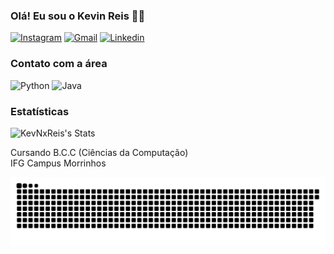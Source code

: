 ### Olá! Eu sou o Kevin Reis 👋🏼  
[![Instagram](https://img.shields.io/badge/Instagram-E4405F?style=for-the-badge&logo=instagram&logoColor=white)](https://instagram.com/kevin_reis_21?igshid=ajJsb3F3NDRrZG5s)  [![Gmail](https://img.shields.io/badge/Gmail-D14836?style=for-the-badge&logo=gmail&logoColor=white)](mailto:kevinreis747@gmail.com)  [![Linkedin](https://img.shields.io/badge/LinkedIn-0077B5?style=for-the-badge&logo=linkedin&logoColor=white)](https://www.linkedin.com/in/kevin-santos-reis-8a1545224/)  

### Contato com a área  

![Python](https://img.shields.io/badge/Python-3776AB?style=for-the-badge&logo=python&logoColor=white)  ![Java](https://img.shields.io/badge/Java-ED8B00?style=for-the-badge&logo=openjdk&logoColor=white)  

### Estatísticas  

![KevNxReis's Stats](https://github-readme-streak-stats.herokuapp.com/?user=KevNxReis&theme=nord&hide_border=false)  

Cursando B.C.C (Ciências da Computação)  
IFG Campus Morrinhos  

<picture align="center">
  <source media="(prefers-color-scheme: dark)" srcset="https://raw.githubusercontent.com/KevNxReis/KevNxReis/output/github-contribution-grid-snake-dark.svg">
  <source media="(prefers-color-scheme: light)" srcset="https://raw.githubusercontent.com/KevNxReis/KevNxReis/output/github-contribution-grid-snake-dark.svg">
  <img align="center" alt="github contribution grid snake animation" src="https://raw.githubusercontent.com/KevNxReis/KevNxReis/output/github-contribution-grid-snake.svg">
</picture>
